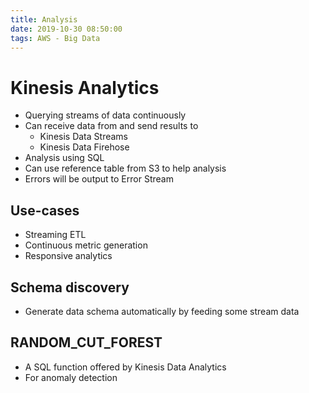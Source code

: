 ```yaml
---
title: Analysis
date: 2019-10-30 08:50:00
tags: AWS - Big Data
---
```


# Kinesis Analytics

- Querying streams of data continuously
- Can receive data from and send results to
  - Kinesis Data Streams
  - Kinesis Data Firehose
- Analysis using SQL
- Can use reference table from S3 to help analysis
- Errors will be output to Error Stream

## Use-cases
- Streaming ETL
- Continuous metric generation
- Responsive analytics

## Schema discovery
- Generate data schema automatically by feeding some stream data

## RANDOM_CUT_FOREST
- A SQL function offered by Kinesis Data Analytics
- For anomaly detection
